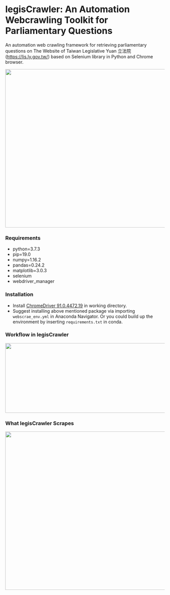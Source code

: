 # legisCrawler: An Automation Webcrawling Toolkit for Parliamentary Questions


An automation web crawling framework for retrieving parliamentary questions on The Website of Taiwan Legislative Yuan 立法院 (https://lis.ly.gov.tw/) based on Selenium library in Python and Chrome browser.


<p align="center">
  <img width="700" height="500" src="https://raw.githack.com/davidycliao/legisCrawler/main/images/image1.png" >
</p>



### Requirements

- python=3.7.3
- pip=19.0
- numpy=1.16.2
- pandas=0.24.2
- matplotlib=3.0.3
- selenium
- webdriver_manager

### Installation
- Install [ChromeDriver 91.0.4472.19](https://sites.google.com/chromium.org/driver/downloads) in working directory.
- Suggest installing above mentioned package via importing `webscrae_env.yml` in Anaconda Navigator. Or you could build up the environment by inserting `requirements.txt` in conda.

### Workflow in legisCrawler


<p align="center">
  <img width="700" height="220" src="https://raw.githack.com/davidycliao/legisCrawler/main/images/image4.png" >
</p>


### What legisCrawler Scrapes

<p align="center">
  <img width="700" height="500" src="https://raw.githack.com/davidycliao/legisCrawler/main/images/image3.png" >
</p>



